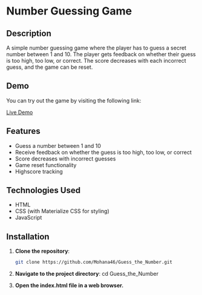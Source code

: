 # Number Guessing Game

## Description

A simple number guessing game where the player has to guess a secret number between 1 and 10. The player gets feedback on whether their guess is too high, too low, or correct. The score decreases with each incorrect guess, and the game can be reset.
## Demo
You can try out the game by visiting the following link:

[Live Demo](https://guess-the-number-blcj.onrender.com/)

## Features

- Guess a number between 1 and 10
- Receive feedback on whether the guess is too high, too low, or correct
- Score decreases with incorrect guesses
- Game reset functionality
- Highscore tracking

## Technologies Used

- HTML
- CSS (with Materialize CSS for styling)
- JavaScript

## Installation

1. **Clone the repository**:
   ```bash
   git clone https://github.com/Mohana46/Guess_the_Number.git
   
2. **Navigate to the project directory**:
   cd Guess_the_Number
   
3. **Open the index.html file in a web browser.**
   
